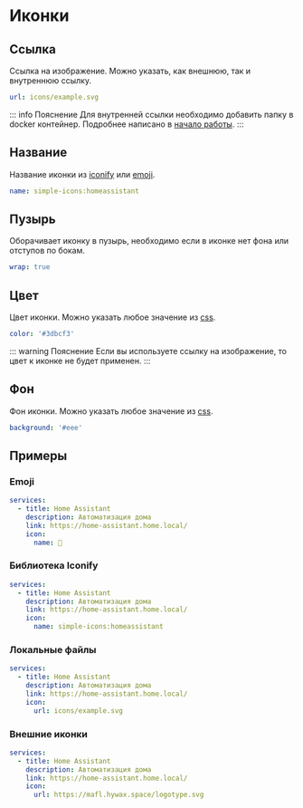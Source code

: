 # Иконки

<preview-image name="reference/icons" />

## Ссылка

Ссылка на изображение. Можно указать, как внешнюю, так и внутреннюю ссылку.

```yaml
url: icons/example.svg
```

::: info Пояснение
Для внутренней ссылки необходимо добавить папку в docker контейнер. Подробнее написано в
[начало работы](../guide/getting-started.md).
:::

## Название

Название иконки из [iconify](https://icon-sets.iconify.design/) или [emoji](https://getemoji.com/).

```yaml
name: simple-icons:homeassistant
```

## Пузырь

Оборачивает иконку в пузырь, необходимо если в иконке нет фона или отступов по бокам.

```yaml
wrap: true
```

## Цвет

Цвет иконки. Можно указать любое значение из [css](https://developer.mozilla.org/ru/docs/Web/CSS/color_value).

```yaml
color: '#3dbcf3'
```

::: warning Пояснение
Если вы используете ссылку на изображение, то цвет к иконке не будет применен.
:::

## Фон

Фон иконки. Можно указать любое значение из [css](https://developer.mozilla.org/ru/docs/Web/CSS/background).

```yaml
background: '#eee'
```

## Примеры

### Emoji

```yaml
services:
  - title: Home Assistant
    description: Автоматизация дома
    link: https://home-assistant.home.local/
    icon:
      name: 👋
```

### Библиотека Iconify

```yaml
services:
  - title: Home Assistant
    description: Автоматизация дома
    link: https://home-assistant.home.local/
    icon:
      name: simple-icons:homeassistant
```

### Локальные файлы

```yaml
services:
  - title: Home Assistant
    description: Автоматизация дома
    link: https://home-assistant.home.local/
    icon:
      url: icons/example.svg
```

### Внешние иконки

```yaml
services:
  - title: Home Assistant
    description: Автоматизация дома
    link: https://home-assistant.home.local/
    icon:
      url: https://mafl.hywax.space/logotype.svg
```
